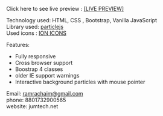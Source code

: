 Click here to see live preview : <a href= 'https://jumtech.net/games/pig/'> [LIVE PREVIEW] </a> <br>

Technology used: HTML, CSS , Bootstrap, Vanilla JavaScript <br>
Library used: <a href = 'https://vincentgarreau.com/particles.js/'> particlejs </a> <br>
Used icons : <a href = 'https://ionicons.com/'> ION ICONS </a> <br>

Features:

- Fully responsive
- Cross browser support
- Boostrap 4 classes
- older IE support warnings
- Interactive background particles with mouse pointer

Email: ramrachaim@gmail.com <br>
phone: 8801732900565 <br>
website: jumtech.net
